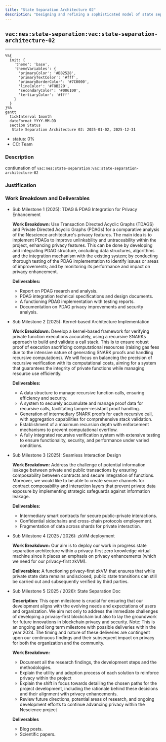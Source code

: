 ```yaml
---
title: "State Separation Architecture 02"
description: "Designing and refining a sophisticated model of state separation within the Nescience project"
---
```

## `vac:nes:state-separation:vac:state-separation-architecture-02`
---

```mermaid
%%{ 
  init: { 
    'theme': 'base', 
    'themeVariables': { 
      'primaryColor': '#BB2528', 
      'primaryTextColor': '#fff', 
      'primaryBorderColor': '#7C0000', 
      'lineColor': '#F8B229', 
      'secondaryColor': '#006100', 
      'tertiaryColor': '#fff' 
    } 
  } 
}%%
gantt
  tickInterval 1month
  dateFormat YYYY-MM-DD 
  section Status
   State Separation Architecture 02: 2025-01-02, 2025-12-31
```

- status: 0%
- CC: Team

### Description

contiunation of `vac:nes:state-separation:vac:state-separation-architecture-02`

### Justification

### Work Breakdown and Deliverables

* Sub Milestone 1 (2025): TDAG & PDAG Integration for Privacy Enhancement 

  **Work Breakdown:** Use Transaction Directed Acyclic Graphs (TDAGS) and Private Directed Acyclic Graphs (PDAGs) for a comparative analysis of the Nescience architecture's privacy features. The main idea is to implement PDAGs to improve unlinkability and untraceability within the project, enhancing privacy features. This can be done by developing and integrating PDAG structure, oncluding data structures, algorithms and the integration mechanism with the existing system; by conducting thorough testing of the PDAG implementation to identify issues or areas of improvements; and by monitoring its performance and impact on privacy enhancement.

  **Deliverables:**
    * Report on PDAG reearch and analysis.
    * PDAG integration technical specifications and design documents.
    * A functioning PDAG implementation with testing reports.
    * Documentation on PDAG privacy improvements and security analysis.

* Sub Milestone 2 (2025): Kernel-based Architecture Implementation

  **Work Breakdown:** Develop a kernel-based framework for verifying private function executions accurately, using a recursive SNARKs approach to build and validate a call stack. This is to ensure robust proof of execution sacrificing computational resources (raising gas fees due to the intensive nature of generating SNARK proofs and handling recursive computations). We will focus on balancing the precision of recursive verification with its computational costs, aiming for a system that guarantees the integrity of private functions while managing resource use efficiently.

  **Deliverables:** 
   * A data structure to manage recursive function calls, ensuring efficiency and security.
   * A system to securely accumulate and manage proof data for recursive calls, facilitating tamper-resistant proof handling.
   * Generation of intermediary SNARK proofs for each recursive call, with aggregation capabilities for comprehensive stack validation.
   * Establishment of a maximum recursion depth with enforcement mechanisms to prevent computational overflow.
   * A fully integrated recursive verification system with extensive testing to ensure functionality, security, and performance under varied conditions.
  
* Sub Milestone 3 (2025): Seamless Interaction Design

  **Work Breakdown:** Address the challenge of potential information leakage between private and public transactions by ensuring composability between contracts and secure integration of functions. Moreover, we would like to be able to create secure channels for contract composability and interaction layers that prevent private data exposure by implementing strategic safeguards against information leakage.

  **Deliverables:** 
   * Intermediary smart contracts for secure public-private interactions.
   * Confidential sidechains and cross-chain protocols employement.
   * Fragmentation of data across shards for private interaction.
  

* Sub Milestone 4 (2025 / 2026): zkVM deployment

   **Work Breakdown:**  Our aim is to deploy our work in progress state separation architecture within a privacy-first zero knowledge virtual machine since it places an emphasis on privacy enhancements (which we need for our privacy-first zkVM).
    
    **Deliverables:** A functioning privacy-first zkVM that ensures that while private state data remains undisclosed, public state transitions can still be carried out and subsequently verified by third parties.

* Sub Milestone 5 (2025 / 2026): State Separation Doc
 
  **Description**:  This open milestone is crucial for ensuring that our development aligns with the evolving needs and expectations of users and organization.
We aim not only to address the immediate challenges of developing a privacy-first blockchain but also to lay the groundwork for future innovations in blockchain privacy and security. 
Note: This is an ongoing and long term milestone with possible deliveries within the year 2024. The timing and nature of these deliveries are contingent upon our continuous findings 
and their subsequent impact on privacy for both the organization and the community.

   **Work Breakdown:**
    * Document all the research findings, the development steps and the methodologies.
    * Explain the utility and adoption process of each solution to reinforce privacy within the project
    * Explain the shift in focus towards detailing the chosen paths for the project development, including the rationale behind these decisions and their alignment with privacy enhancements.
    * Review future directions, potential areas of research, and ongoing development efforts to continue advancing privacy within the Nescience project

   **Deliverables**
     * Blog posts.
     * Scientific papers. 





